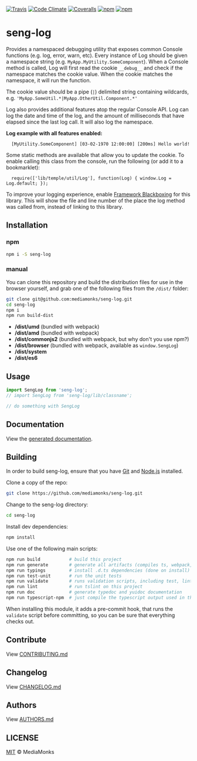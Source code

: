 [![Travis](https://img.shields.io/travis/mediamonks/seng-log.svg?maxAge=2592000)](https://travis-ci.org/mediamonks/seng-log)
[![Code Climate](https://img.shields.io/codeclimate/github/mediamonks/seng-log.svg?maxAge=2592000)](https://codeclimate.com/github/mediamonks/seng-log)
[![Coveralls](https://img.shields.io/coveralls/mediamonks/seng-log.svg?maxAge=2592000)](https://coveralls.io/github/mediamonks/seng-log?branch=master)
[![npm](https://img.shields.io/npm/v/seng-log.svg?maxAge=2592000)](https://www.npmjs.com/package/seng-log)
[![npm](https://img.shields.io/npm/dm/seng-log.svg?maxAge=2592000)](https://www.npmjs.com/package/seng-log)

# seng-log

  Provides a namespaced debugging utility that exposes common Console functions (e.g. log, error, warn, etc). Every
  instance of Log should be given a namespace string (e.g. `MyApp.MyUtility.SomeComponent`). When a Console method is
  called, Log will first read the cookie `__debug__` and check if the namespace matches the cookie value. When the
  cookie matches the namespace, it will run the function.
 
  The cookie value should be a pipe (`|`) delimited string containing wildcards, e.g.
  `'MyApp.SomeUtil.*|MyApp.OtherUtil.Component.*'`
 
  Log also provides additional features atop the regular Console API. Log can log the date and time of the log, and
  the amount of milliseconds that have elapsed since the last log call. It will also log the namespace.
 
  **Log example with all features enabled:**
 
      [MyUtility.SomeComponent] [03-02-1970 12:00:00] [200ms] Hello world!
 
  Some static methods are available that allow you to update the cookie. To enable calling this class from the console,
  run the following (or add it to a bookmarklet):
 
      require(['lib/temple/util/Log'], function(Log) { window.Log = Log.default; });
 
  To improve your logging experience, enable
  [Framework Blackboxing](https://developer.chrome.com/devtools/docs/blackboxing) for this library. This will show the
  file and line number of the place the log method was called from, instead of linking to this library.


## Installation

### npm

```sh
npm i -S seng-log
```

### manual

You can clone this repository and build the distribution files for use in
the browser yourself, and grab one of the following files from the
`/dist/` folder:

```sh
git clone git@github.com:mediamonks/seng-log.git
cd seng-log
npm i
npm run build-dist
```

- **/dist/umd** (bundled with webpack)
- **/dist/amd** (bundled with webpack)
- **/dist/commonjs2** (bundled with webpack, but why don't you use npm?)
- **/dist/browser** (bundled with webpack, available as `window.SengLog`)
- **/dist/system**
- **/dist/es6**

## Usage

```ts
import SengLog from 'seng-log';
// import SengLog from 'seng-log/lib/classname';

// do something with SengLog
```


## Documentation

View the [generated documentation](https://rawgit.com/mediamonks/seng-log/master/doc/typedoc/index.html).


## Building

In order to build seng-log, ensure that you have [Git](http://git-scm.com/downloads)
and [Node.js](http://nodejs.org/) installed.

Clone a copy of the repo:
```sh
git clone https://github.com/mediamonks/seng-log.git
```

Change to the seng-log directory:
```sh
cd seng-log
```

Install dev dependencies:
```sh
npm install
```

Use one of the following main scripts:
```sh
npm run build   		# build this project
npm run generate   		# generate all artifacts (compiles ts, webpack, docs and coverage)
npm run typings			# install .d.ts dependencies (done on install)
npm run test-unit    	# run the unit tests
npm run validate		# runs validation scripts, including test, lint and coverage check
npm run lint			# run tslint on this project
npm run doc				# generate typedoc and yuidoc documentation
npm run typescript-npm	# just compile the typescript output used in the npm module
```

When installing this module, it adds a pre-commit hook, that runs the `validate`
script before committing, so you can be sure that everything checks out.

## Contribute

View [CONTRIBUTING.md](./CONTRIBUTING.md)


## Changelog

View [CHANGELOG.md](./CHANGELOG.md)


## Authors

View [AUTHORS.md](./AUTHORS.md)


## LICENSE

[MIT](./LICENSE) © MediaMonks


